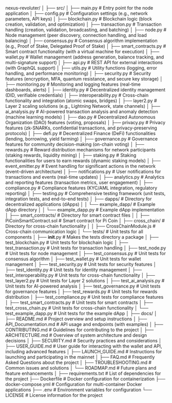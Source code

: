 nexus-revoluter/
│
├── src/
│   ├── main.py                  # Entry point for the node application
│   ├── config.py                # Configuration settings (e.g., network parameters, API keys)
│   ├── blockchain.py            # Blockchain logic (block creation, validation, and optimization)
│   ├── transaction.py            # Transaction handling (creation, validation, broadcasting, and batching)
│   ├── node.py                  # Node management (peer discovery, connection handling, and load balancing)
│   ├── consensus.py             # Consensus algorithm implementation (e.g., Proof of Stake, Delegated Proof of Stake)
│   ├── smart_contracts.py       # Smart contract functionality (with a virtual machine for execution)
│   ├── wallet.py                # Wallet management (address generation, balance tracking, and multi-signature support)
│   ├── api.py                   # REST API for external interactions (with GraphQL support)
│   ├── utils.py                 # Utility functions (logging, error handling, and performance monitoring)
│   ├── security.py              # Security features (encryption, MFA, quantum resistance, and secure key storage)
│   ├── monitoring.py            # Monitoring and logging features (real-time dashboards, alerts)
│   ├── identity.py              # Decentralized identity management (DID, verifiable credentials)
│   ├── interoperability.py       # Cross-chain functionality and integration (atomic swaps, bridges)
│   ├── layer2.py                # Layer 2 scaling solutions (e.g., Lightning Network, state channels)
│   ├── ai_analysis.py           # AI-powered transaction analysis and anomaly detection (machine learning models)
│   ├── dao.py                   # Decentralized Autonomous Organization (DAO) features (voting, proposals)
│   ├── privacy.py               # Privacy features (zk-SNARKs, confidential transactions, and privacy-preserving protocols)
│   ├── defi.py                  # Decentralized Finance (DeFi) functionalities (lending, borrowing, yield farming)
│   ├── governance.py             # Governance features for community decision-making (on-chain voting)
│   ├── rewards.py               # Reward distribution mechanisms for network participants (staking rewards, liquidity mining)
│   ├── staking.py               # Staking functionalities for users to earn rewards (dynamic staking models)
│   ├── event_emitter.py         # Event handling for significant actions in the network (event-driven architecture)
│   ├── notifications.py          # User notifications for transactions and events (real-time updates)
│   ├── analytics.py             # Analytics and reporting features (transaction metrics, user engagement)
│   ├── compliance.py            # Compliance features (KYC/AML integration, regulatory reporting)
│   ├── testing.py               # Comprehensive testing framework (unit tests, integration tests, and end-to-end tests)
│   ├── dapps/                   # Directory for decentralized applications (dApps)
│   │   └── example_dapp/        # Example dApp directory
│   │       └── example_dapp.py  # Example dApp implementation
│   ├── smart_contracts/          # Directory for smart contract files
│   │   ├── PiCoinSmartContract.sol # Smart contract for Pi Coin
│   ├── cross_chain/             # Directory for cross-chain functionality
│   │   ├── CrossChainModule.js   # Cross-chain communication logic
│   └── tests/                   # Unit tests for all components
│       ├── __init__.py          # Makes the tests directory a package
│       ├── test_blockchain.py   # Unit tests for blockchain logic
│       ├── test_transaction.py   # Unit tests for transaction handling
│       ├── test_node.py         # Unit tests for node management
│       ├── test_consensus.py    # Unit tests for consensus algorithm
│       ├── test_wallet.py       # Unit tests for wallet management
│       ├── test_security.py     # Unit tests for security features
│       ├── test_identity.py     # Unit tests for identity management
│       ├── test_interoperability.py # Unit tests for cross-chain functionality
│       ├── test_layer2.py       # Unit tests for Layer 2 solutions
│       ├── test_ai_analysis.py   # Unit tests for AI-powered analysis
│       ├── test_governance.py    # Unit tests for governance features
│       ├── test_rewards.py       # Unit tests for rewards distribution
│       ├── test_compliance.py    # Unit tests for compliance features
│       ├── test_smart_contracts.py # Unit tests for smart contracts
│       ├── test_cross_chain.py   # Unit tests for cross-chain functionality
│       └── test_example_dapp.py   # Unit tests for the example dApp
│
├── docs/
│   ├── README.md                # Project overview and setup instructions
│   ├── API_Documentation.md     # API usage and endpoints (with examples)
│   ├── CONTRIBUTING.md          # Guidelines for contributing to the project
│   ├── ARCHITECTURE.md          # Overview of system architecture and design decisions
│   ├── SECURITY.md              # Security practices and considerations
│   ├── USER_GUIDE.md            # User guide for interacting with the wallet and API, including advanced features
│   ├── LAUNCH_GUIDE.md          # Instructions for launching and participating in the mainnet
│   ├── FAQ.md                   # Frequently Asked Questions about the project
│   ├── TROUBLESHOOTING.md       # Common issues and solutions
│   └── ROADMAP.md               # Future plans and feature enhancements
│
├── requirements.txt             # List of dependencies for the project
├── Dockerfile                   # Docker configuration for containerization
├── docker-compose.yml           # Configuration for multi-container Docker applications
├── .env                         # Environment variables for configuration
└── LICENSE                      # License information for the project
